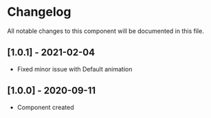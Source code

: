 # Changelog
All notable changes to this component will be documented in this file.

## [1.0.1] - 2021-02-04
- Fixed minor issue with Default animation

## [1.0.0] - 2020-09-11
- Component created

